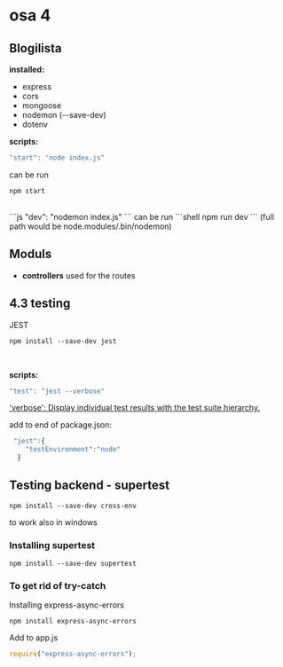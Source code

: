 # osa 4

## Blogilista

**installed:**

- express
- cors
- mongoose
- nodemon (--save-dev)
- dotenv
  <br />

**scripts:**

```js
"start": "node index.js"
```

can be run

```shell
npm start
```

<br />
```js
"dev": "nodemon index.js"
```
can be run 
```shell
npm run dev
```
(full path would be node.modules/.bin/nodemon)

## Moduls

- **controllers** used for the routes

## 4.3 testing

JEST

```shell
npm install --save-dev jest
```

<br />

**scripts:**

```js
"test": "jest --verbose"
```

['verbose': Display individual test results with the test suite hierarchy.
](https://jestjs.io/docs/cli#--verbose)

add to end of package.json:

```js
 "jest":{
    "testEnvironment":"node"
  }
```

## Testing backend - supertest

```shell
npm install --save-dev cross-env
```

to work also in windows

### Installing supertest

```shell
npm install --save-dev supertest
```

### To get rid of try-catch

Installing express-async-errors

```shell
npm install express-async-errors
```

Add to app.js

```js
require("express-async-errors");
```
